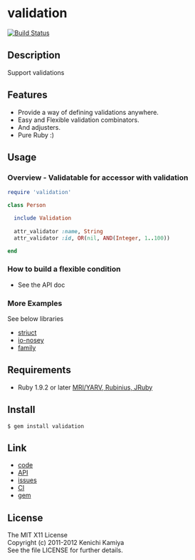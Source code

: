 validation
==========

[![Build Status](https://secure.travis-ci.org/kachick/validation.png)](http://travis-ci.org/kachick/validation)

Description
-----------

Support validations

Features
--------

* Provide a way of defining validations anywhere.
* Easy and Flexible validation combinators.
* And adjusters.
* Pure Ruby :)

Usage
-----

### Overview - Validatable for accessor with validation

```ruby
require 'validation'

class Person

  include Validation
      
  attr_validator :name, String
  attr_validator :id, OR(nil, AND(Integer, 1..100))

end
```

### How to build a flexible condition

* See the API doc

### More Examples

See below libraries

* [striuct](https://github.com/kachick/striuct)
* [io-nosey](https://github.com/kachick/io-nosey)
* [family](https://github.com/kachick/family)

Requirements
-------------

* Ruby 1.9.2 or later [MRI/YARV, Rubinius, JRuby](http://travis-ci.org/#!/kachick/validation)

Install
-------

```shell
$ gem install validation
```

Link
----

* [code](https://github.com/kachick/validation)
* [API](http://kachick.github.com/validation/yard/frames.html)
* [issues](https://github.com/kachick/validation/issues)
* [CI](http://travis-ci.org/#!/kachick/validation)
* [gem](https://rubygems.org/gems/validation)

License
--------

The MIT X11 License  
Copyright (c) 2011-2012 Kenichi Kamiya  
See the file LICENSE for further details.

